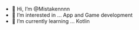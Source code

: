 - 👋 Hi, I’m @Mistakennnn
- 👀 I’m interested in ... App and Game development
- 🌱 I’m currently learning ... Kotlin

<!---
Mistakennnn/Mistakennnn is a ✨ special ✨ repository because its `README.md` (this file) appears on your GitHub profile.
You can click the Preview link to take a look at your changes.
--->
